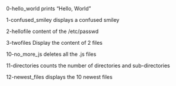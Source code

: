 0-hello_world
prints “Hello, World”

1-confused_smiley
displays a confused smiley

2-hellofile
content of the /etc/passwd

3-twofiles
Display the content of 2 files

10-no_more_js
deletes all the .js files 

11-directories
counts the number of directories and sub-directories

12-newest_files
displays the 10 newest files


